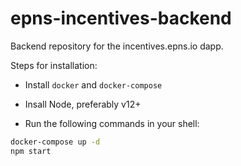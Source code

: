 # epns-incentives-backend
Backend repository for the incentives.epns.io dapp.

Steps for installation:

- Install `docker` and `docker-compose`

- Insall Node, preferably v12+

- Run the following commands in your shell:

```bash
docker-compose up -d
npm start
```
